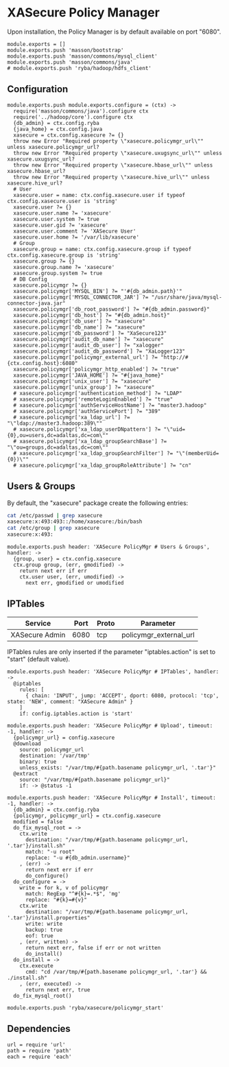 
# XASecure Policy Manager

Upon installation, the Policy Manager is by default available on port "6080".

    module.exports = []
    module.exports.push 'masson/bootstrap'
    module.exports.push 'masson/commons/mysql_client'
    module.exports.push 'masson/commons/java'
    # module.exports.push 'ryba/hadoop/hdfs_client'

## Configuration

    module.exports.push module.exports.configure = (ctx) ->
      require('masson/commons/java').configure ctx
      require('../hadoop/core').configure ctx
      {db_admin} = ctx.config.ryba
      {java_home} = ctx.config.java
      xasecure = ctx.config.xasecure ?= {}
      throw new Error "Required property \"xasecure.policymgr_url\"" unless xasecure.policymgr_url?
      throw new Error "Required property \"xasecure.uxugsync_url\"" unless xasecure.uxugsync_url?
      throw new Error "Required property \"xasecure.hbase_url\"" unless xasecure.hbase_url?
      throw new Error "Required property \"xasecure.hive_url\"" unless xasecure.hive_url?
      # User
      xasecure.user = name: ctx.config.xasecure.user if typeof ctx.config.xasecure.user is 'string'
      xasecure.user ?= {}
      xasecure.user.name ?= 'xasecure'
      xasecure.user.system ?= true
      xasecure.user.gid ?= 'xasecure'
      xasecure.user.comment ?= 'XASecure User'
      xasecure.user.home ?= '/var/lib/xasecure'
      # Group
      xasecure.group = name: ctx.config.xasecure.group if typeof ctx.config.xasecure.group is 'string'
      xasecure.group ?= {}
      xasecure.group.name ?= 'xasecure'
      xasecure.group.system ?= true
      # DB Config
      xasecure.policymgr ?= {}
      xasecure.policymgr['MYSQL_BIN'] ?= "'#{db_admin.path}'"
      xasecure.policymgr['MYSQL_CONNECTOR_JAR'] ?= "/usr/share/java/mysql-connector-java.jar"
      xasecure.policymgr['db_root_password'] ?= "#{db_admin.password}"
      xasecure.policymgr['db_host'] ?= "#{db_admin.host}"
      xasecure.policymgr['db_user'] ?= "xasecure"
      xasecure.policymgr['db_name'] ?= "xasecure"
      xasecure.policymgr['db_password'] ?= "XaSecure123"
      xasecure.policymgr['audit_db_name'] ?= "xasecure"
      xasecure.policymgr['audit_db_user'] ?= "xalogger"
      xasecure.policymgr['audit_db_password'] ?= "XaLogger123"
      xasecure.policymgr['policymgr_external_url'] ?= "http://#{ctx.config.host}:6080"
      xasecure.policymgr['policymgr_http_enabled'] ?= "true"
      xasecure.policymgr['JAVA_HOME'] ?= "#{java_home}"
      xasecure.policymgr['unix_user'] ?= "xasecure"
      xasecure.policymgr['unix_group'] ?= "xasecure"
      # xasecure.policymgr['authentication_method'] ?= "LDAP"
      # xasecure.policymgr['remoteLoginEnabled'] ?= "true"
      # xasecure.policymgr['authServiceHostName'] ?= "master3.hadoop"
      # xasecure.policymgr['authServicePort'] ?= "389"
      # xasecure.policymgr['xa_ldap_url'] ?= "\"ldap://master3.hadoop:389\""
      # xasecure.policymgr['xa_ldap_userDNpattern'] ?= "\"uid={0},ou=users,dc=adaltas,dc=com\""
      # xasecure.policymgr['xa_ldap_groupSearchBase'] ?= "\"ou=groups,dc=adaltas,dc=com\""
      # xasecure.policymgr['xa_ldap_groupSearchFilter'] ?= "\"(memberUid={0})\""
      # xasecure.policymgr['xa_ldap_groupRoleAttribute'] ?= "cn"

## Users & Groups

By default, the "xasecure" package create the following entries:

```bash
cat /etc/passwd | grep xasecure
xasecure:x:493:493::/home/xasecure:/bin/bash
cat /etc/group | grep xasecure
xasecure:x:493:
```

    module.exports.push header: 'XASecure PolicyMgr # Users & Groups', handler: ->
      {group, user} = ctx.config.xasecure
      ctx.group group, (err, gmodified) ->
        return next err if err
        ctx.user user, (err, umodified) ->
          next err, gmodified or umodified

## IPTables

| Service    | Port | Proto  | Parameter          |
|------------|------|--------|--------------------|
| XASecure Admin | 6080 | tcp    | policymgr\_external\_url |

IPTables rules are only inserted if the parameter "iptables.action" is set to 
"start" (default value).

    module.exports.push header: 'XASecure PolicyMgr # IPTables', handler: ->
      @iptables
        rules: [
          { chain: 'INPUT', jump: 'ACCEPT', dport: 6080, protocol: 'tcp', state: 'NEW', comment: "XASecure Admin" }
        ]
        if: config.iptables.action is 'start'

    module.exports.push header: 'XASecure PolicyMgr # Upload', timeout: -1, handler: ->
      {policymgr_url} = config.xasecure
      @download
        source: policymgr_url
        destination: '/var/tmp'
        binary: true
        unless_exists: "/var/tmp/#{path.basename policymgr_url, '.tar'}"
      @extract
        source: "/var/tmp/#{path.basename policymgr_url}"
        if: -> @status -1

    module.exports.push header: 'XASecure PolicyMgr # Install', timeout: -1, handler: ->
      {db_admin} = ctx.config.ryba
      {policymgr, policymgr_url} = ctx.config.xasecure
      modified = false
      do_fix_mysql_root = ->
        ctx.write
          destination: "/var/tmp/#{path.basename policymgr_url, '.tar'}/install.sh"
          match: "-u root"
          replace: "-u #{db_admin.username}"
        , (err) ->
          return next err if err
          do_configure()
      do_configure = ->
        write = for k, v of policymgr
          match: RegExp "^#{k}=.*$", 'mg'
          replace: "#{k}=#{v}"
        ctx.write
          destination: "/var/tmp/#{path.basename policymgr_url, '.tar'}/install.properties"
          write: write
          backup: true
          eof: true
        , (err, written) ->
          return next err, false if err or not written
          do_install()
      do_install = ->
        ctx.execute
          cmd: "cd /var/tmp/#{path.basename policymgr_url, '.tar'} && ./install.sh"
        , (err, executed) ->
          return next err, true
      do_fix_mysql_root()

    module.exports.push 'ryba/xasecure/policymgr_start'

## Dependencies

    url = require 'url'
    path = require 'path'
    each = require 'each'
